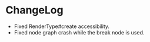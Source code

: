 # ChangeLog

* Fixed RenderType#create accessibility.
* Fixed node graph crash while the break node is used.